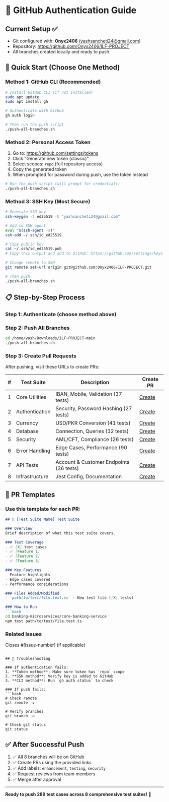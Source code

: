 # 🔑 GitHub Authentication Guide

## Current Setup ✅
- Git configured with: **Onyx2406** (yashsancheti24@gmail.com)
- Repository: https://github.com/Onyx2406/ILF-PROJECT
- All branches created locally and ready to push

## 🚀 Quick Start (Choose One Method)

### Method 1: GitHub CLI (Recommended)
```bash
# Install GitHub CLI (if not installed)
sudo apt update
sudo apt install gh

# Authenticate with GitHub
gh auth login

# Then run the push script
./push-all-branches.sh
```

### Method 2: Personal Access Token
1. Go to: https://github.com/settings/tokens
2. Click "Generate new token (classic)"
3. Select scopes: `repo` (full repository access)
4. Copy the generated token
5. When prompted for password during push, use the token instead

```bash
# Run the push script (will prompt for credentials)
./push-all-branches.sh
```

### Method 3: SSH Key (Most Secure)
```bash
# Generate SSH key
ssh-keygen -t ed25519 -C "yashsancheti24@gmail.com"

# Add to SSH agent
eval "$(ssh-agent -s)"
ssh-add ~/.ssh/id_ed25519

# Copy public key
cat ~/.ssh/id_ed25519.pub
# Copy this output and add to GitHub: https://github.com/settings/keys

# Change remote to SSH
git remote set-url origin git@github.com:Onyx2406/ILF-PROJECT.git

# Then push
./push-all-branches.sh
```

## 📋 Step-by-Step Process

### Step 1: Authenticate (choose method above)

### Step 2: Push All Branches
```bash
cd /home/yash/Downloads/ILF-PROJECT-main
./push-all-branches.sh
```

### Step 3: Create Pull Requests
After pushing, visit these URLs to create PRs:

| # | Test Suite | Description | Create PR |
|---|------------|-------------|-----------|
| 1 | Core Utilities | IBAN, Mobile, Validation (37 tests) | [Create](https://github.com/Onyx2406/ILF-PROJECT/compare/main...feature/core-utilities-tests) |
| 2 | Authentication | Security, Password Hashing (27 tests) | [Create](https://github.com/Onyx2406/ILF-PROJECT/compare/main...feature/authentication-tests) |
| 3 | Currency | USD/PKR Conversion (41 tests) | [Create](https://github.com/Onyx2406/ILF-PROJECT/compare/main...feature/currency-tests) |
| 4 | Database | Connection, Queries (32 tests) | [Create](https://github.com/Onyx2406/ILF-PROJECT/compare/main...feature/database-tests) |
| 5 | Security | AML/CFT, Compliance (26 tests) | [Create](https://github.com/Onyx2406/ILF-PROJECT/compare/main...feature/security-compliance-tests) |
| 6 | Error Handling | Edge Cases, Performance (90 tests) | [Create](https://github.com/Onyx2406/ILF-PROJECT/compare/main...feature/error-handling-tests) |
| 7 | API Tests | Account & Customer Endpoints (36 tests) | [Create](https://github.com/Onyx2406/ILF-PROJECT/compare/main...feature/api-tests) |
| 8 | Infrastructure | Jest Config, Documentation | [Create](https://github.com/Onyx2406/ILF-PROJECT/compare/main...feature/test-infrastructure) |

## 🎯 PR Templates

### Use this template for each PR:

```markdown
## 🧪 [Test Suite Name] Test Suite

### Overview
Brief description of what this test suite covers.

### Test Coverage
- ✅ [X] test cases
- ✅ [Feature 1]
- ✅ [Feature 2]
- ✅ [Feature 3]

### Key Features
- Feature highlights
- Edge cases covered
- Performance considerations

### Files Added/Modified
- `path/to/test/file.test.ts` - New test file ([X] tests)

### How to Run
```bash
cd banking-microservices/core-banking-service
npm test path/to/test/file.test.ts
```

### Related Issues
Closes #[issue-number] (if applicable)
```

## 🔧 Troubleshooting

### If authentication fails:
1. **Token method**: Make sure token has `repo` scope
2. **SSH method**: Verify key is added to GitHub
3. **CLI method**: Run `gh auth status` to check

### If push fails:
```bash
# Check remote
git remote -v

# Verify branches
git branch -a

# Check git status
git status
```

## ✅ After Successful Push

1. ✅ All 8 branches will be on GitHub
2. ✅ Create PRs using the provided links
3. ✅ Add labels: `enhancement`, `testing`, `security`
4. ✅ Request reviews from team members
5. ✅ Merge after approval

---

**Ready to push 289 test cases across 8 comprehensive test suites! 🚀**
